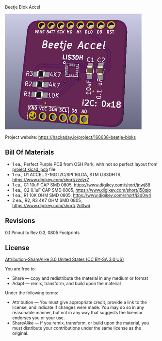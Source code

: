 Beetje Blok Accel

![Beetje Block](project.png)

Project website: https://hackaday.io/project/160638-beetje-bloks

Bill Of Materials
----------------
  
- 1 ea., Perfect Purple PCB from OSH Park, with not so perfect layout from [project.kicad_pcb](project.kicad_pcb) file.
- 1 ea., U1 ACCEL 2-16G I2C/SPI 16LGA, STM LIS3DHTR, https://www.digikey.com/short/zzdzr7
- 1 ea., C1 10uF CAP SMD 0805, https://www.digikey.com/short/jnwj88
- 1 ea., C2 0.1uF CAP SMD 0805, https://www.digikey.com/short/j58qjp
- 1 ea., R1 10K OHM SMD 0805, https://www.digikey.com/short/j2d0w4 
- 2 ea., R2, R3 4K7 OHM SMD 0805, https://www.digikey.com/short/j2d0wd


Revisions
------------------

0.1 Pinout to Rev 0.3, 0805 Footprints


License
----------------
[Attribution-ShareAlike 3.0 United States (CC BY-SA 3.0 US)](https://creativecommons.org/licenses/by-sa/3.0/us/)

You are free to:

- Share — copy and redistribute the material in any medium or format
- Adapt — remix, transform, and build upon the material

Under the following terms:

- Attribution — You must give appropriate credit, provide a link to the license, and indicate if changes were made. You may do so in any reasonable manner, but not in any way that suggests the licensor endorses you or your use.
- ShareAlike — If you remix, transform, or build upon the material, you must distribute your contributions under the same license as the original.